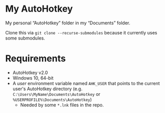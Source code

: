 # My AutoHotkey

My personal “AutoHotkey” folder in my “Documents” folder.

Clone this via `git clone --recurse-submodules` because it currently uses some submodules.

# Requirements

- AutoHotkey v2.0
- Windows 10, 64-bit
- A *user* environment variable named `AHK_USER` that points to the current user's AutoHotkey directory (e.g. `C:\Users\MyName\Documents\AutoHotkey` or `%USERPROFILE%\Documents\AutoHotkey`)
	- Needed by some `*.lnk` files in the repo.
